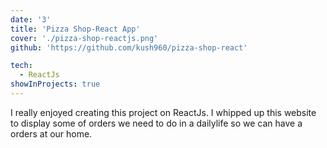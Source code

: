 ```yaml
---
date: '3'
title: 'Pizza Shop-React App'
cover: './pizza-shop-reactjs.png'
github: 'https://github.com/kush960/pizza-shop-react'

tech:
  - ReactJs
showInProjects: true
---
```


I really enjoyed creating this project on ReactJs. I whipped up this website to display some of orders we need to do in a dailylife so we can have a orders at our home.

